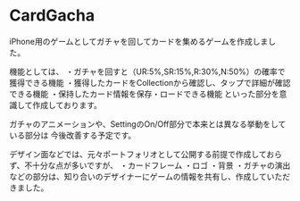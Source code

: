 # CardGacha

iPhone用のゲームとしてガチャを回してカードを集めるゲームを作成しました。

機能としては、
・ガチャを回すと（UR:5%,SR:15%,R:30%,N:50%）の確率で獲得できる機能
・獲得したカードをCollectionから確認し、タップで詳細が確認できる機能
・保持したカード情報を保存・ロードできる機能
といった部分を意識して作成しております。

ガチャのアニメーションや、SettingのOn/Off部分で本来とは異なる挙動をしている部分は
今後改善する予定です。

デザイン面などでは、元々ポートフォリオとして公開する前提で作成しておらず、不十分な点が多いですが、
・カードフレーム
・ロゴ
・背景
・ガチャの演出
などの部分は、知り合いのデザイナーにゲームの情報を共有し、作成していただきました。



